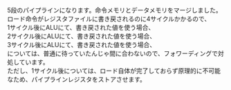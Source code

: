 5段のパイプラインになります。命令メモリとデータメモリをマージしました。</br>
ロード命令がレジスタファイルに書き戻されるのに4サイクルかかるので、</br>
1サイクル後にALUにて、書き戻された値を使う場合、</br>
2サイクル後にALUにて、書き戻された値を使う場合、</br>
3サイクル後にALUにて、書き戻された値を使う場合、</br>
については、普通に待っていたんじゃ間に合わないので、フォワーディングで対処しています。</br>
ただし、1サイクル後については、ロード自体が完了しておらず原理的に不可能なため、パイプラインレジスタをストアさせます。
